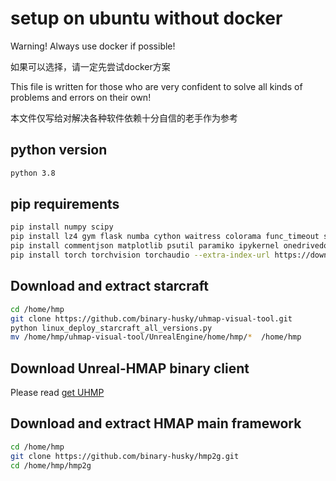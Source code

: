 # setup on ubuntu without docker

Warning! Always use docker if possible! 

如果可以选择，请一定先尝试docker方案

This file is written for those who are very confident to solve all kinds of problems and errors on their own!

本文件仅写给对解决各种软件依赖十分自信的老手作为参考

## python version

``` sh
python 3.8
```
## pip requirements 
``` sh
pip install numpy scipy
pip install lz4 gym flask numba cython waitress colorama func_timeout setproctitle 
pip install commentjson matplotlib psutil paramiko ipykernel onedrivedownloader flock
pip install torch torchvision torchaudio --extra-index-url https://download.pytorch.org/whl/cu113
```
## Download and extract starcraft
``` sh
cd /home/hmp
git clone https://github.com/binary-husky/uhmap-visual-tool.git
python linux_deploy_starcraft_all_versions.py
mv /home/hmp/uhmap-visual-tool/UnrealEngine/home/hmp/*  /home/hmp
```
## Download Unreal-HMAP binary client
Please read [get UHMP](use_unreal_hmap.md)
<!-- ## download and extract starcraft and unreal engine
``` sh
cd /home/hmp
git clone https://github.com/binary-husky/uhmap-visual-tool.git
cd /home/hmp/uhmap-visual-tool/
python linux_deploy.py
python linux_deploy_starcraft_all_versions.py
mv /home/hmp/uhmap-visual-tool/UnrealEngine/home/hmp/*  /home/hmp
```  -->

## Download and extract HMAP main framework
``` sh
cd /home/hmp
git clone https://github.com/binary-husky/hmp2g.git
cd /home/hmp/hmp2g
```
